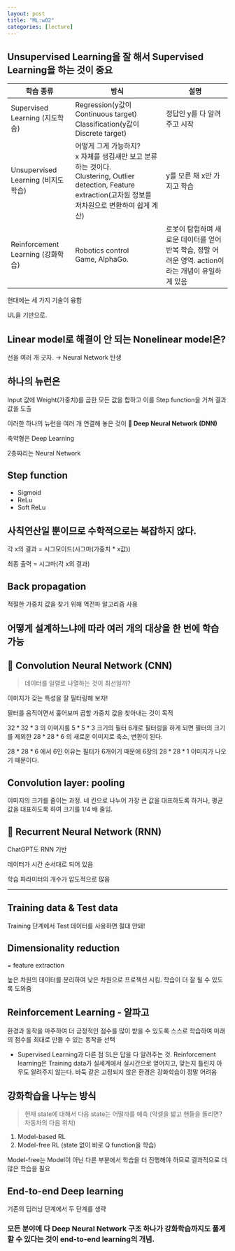 ```yaml
---
layout: post
title: "ML:w02"
categories: [lecture]
---
```


## Unsupervised Learning을 잘 해서 Supervised Learning을 하는 것이 중요

|학습 종류|방식|설명|
|-------|---|---|
|Supervised Learning (지도학습)|Regression(y값이 Continuous target)<br>Classification(y값이 Discrete target)|정답인 y를 다 알려주고 시작|
|Unsupervised Learning (비지도학습)|어떻게 그게 가능하지?<br>x 자체를 생김새만 보고 분류하는 것이다.<br>Clustering, Outlier detection, Feature extraction(고차원 정보를 저차원으로 변환하여 쉽게 계산)| y를 모른 채 x만 가지고 학습|
|Reinforcement Learning (강화학습)|Robotics control<br>Game, AlphaGo.|로봇이 탐험하며 새로운 데이터를 얻어 반복 학습, 정말 어려운 영역. action이라는 개념이 유일하게 있음|

현대에는 세 가지 기술이 융합

UL을 기반으로.

## Linear model로 해결이 안 되는 Nonelinear model은?

선을 여러 개 긋자. &rarr; Neural Network 탄생

## 하나의 뉴런은

Input 값에 Weight(가중치)를 곱한 모든 값을 합하고 이를 Step function을 거쳐 결과 값을 도출

이러한 하나의 뉴런을 여러 개 연결해 놓은 것이 **:star2: Deep Neural Network (DNN)**

축약형은 Deep Learning

2층짜리는 Neural Network

##  Step function

- Sigmoid
- ReLu
- Soft ReLu

## 사칙연산일 뿐이므로 수학적으로는 복잡하지 않다.

각 x의 결과 = 시그모이드(시그마(가중치 * x값))

최종 출력 = 시그마(각 x의 결과)

## Back propagation

적절한 가중치 값을 찾기 위해 역전파 알고리즘 사용

## 어떻게 설계하느냐에 따라 여러 개의 대상을 한 번에 학습 가능

## :star2: Convolution Neural Network (CNN)

> 데이터를 일렬로 나열하는 것이 최선일까?

이미지가 갖는 특성을 잘 필터링해 보자!

필터를 움직이면서 훑어보며 곱할 가중치 값을 찾아내는 것이 목적

$32*32*3$ 의 이미지를 $5*5*3$ 크기의 필터 6개로 필터링을 하게 되면 필터의 크기를 제외한 $28*28*6$ 의 새로운 이미지로 축소, 변환이 된다.

$28*28*6$ 에서 6인 이유는 필터가 6개이기 때문에 6장의 $28*28*1$ 이미지가 나오기 때문이다.

## Convolution layer: pooling

이미지의 크기를 줄이는 과정. 네 칸으로 나누어 가장 큰 값을 대표하도록 하거나, 평균 값을 대표하도록 하여 크기를 $1/4$ 배 줄임.

## :star2: Recurrent Neural Network (RNN)

ChatGPT도 RNN 기반

데이터가 시간 순서대로 되어 있음

학습 파라미터의 개수가 압도적으로 많음

---

## Training data & Test data

Training 단계에서 Test 데이터를 사용하면 절대 안돼!

## Dimensionality reduction

= feature extraction

높은 차원의 데이터를 분리하여 낮은 차원으로 프로젝션 시킴. 학습이 더 잘 될 수 있도록 도와줌

## Reinforcement Learning - 알파고

환경과 동작을 마주하여 더 긍정적인 점수를 많이 받을 수 있도록 스스로 학습하여 미래의 점수를 최대로 만들 수 있는 동작을 선택

- Supervised Learning과 다른 점
SL은 답을 다 알려주는 것.
Reinforcement learning은 Training data가 실세계에서 실시간으로 얻어지고, 맞는지 틀린지 아무도 알려주지 않는다.
바둑 같은 고정되지 않은 환경은 강화학습이 정말 어려움

## 강화학습을 나누는 방식

> 현재 state에 대해서 다음 state는 어떨까를 예측 (악셀을 밟고 핸들을 돌리면? 자동차의 다음 위치)

1. Model-based RL
2. Model-free RL (state 없이 바로 Q function을 학습)

Model-free는 Model이 아닌 다른 부분에서 학습을 더 진행해야 하므로 결과적으로 더 많은 학습을 필요

## End-to-end Deep learning

기존의 딥러닝 단계에서 두 단계를 생략

### 모든 분야에 다 Deep Neural Network 구조 하나가 강화학습까지도 풀게 할 수 있다는 것이 end-to-end learning의 개념.